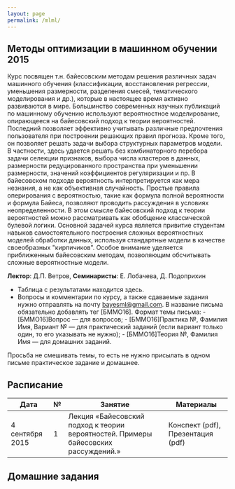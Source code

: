 ```yaml
---
layout: page
permalink: /mlml/
---
```


## Методы оптимизации в машинном обучении 2015

Курс посвящен т.н. байесовским методам решения различных задач машинного обучения (классификации, восстановления регрессии, уменьшения размерности, разделения смесей, тематического моделирования и др.), которые в настоящее время активно развиваются в мире. Большинство современных научных публикаций по машинному обучению используют вероятностное моделирование, опирающееся на байесовский подход к теории вероятностей. Последний позволяет эффективно учитывать различные предпочтения пользователя при построении решающих правил прогноза. Кроме того, он позволяет решать задачи выбора структурных параметров модели. В частности, здесь удается решать без комбинаторного перебора задачи селекции признаков, выбора числа кластеров в данных, размерности редуцированного пространства при уменьшении размерности, значений коэффициентов регуляризации и пр. В байесовском подходе вероятность интерпретируется как мера незнания, а не как объективная случайность. Простые правила оперирования с вероятностью, такие как формула полной вероятности и формула Байеса, позволяют проводить рассуждения в условиях неопределенности. В этом смысле байесовский подход к теории вероятностей можно рассматривать как обобщение классической булевой логики. Основной задачей курса является привитие студентам навыков самостоятельного построения сложных вероятностных моделей обработки данных, используя стандартные модели в качестве своеобразных "кирпичиков". Особое внимание уделяется приближенным байесовским методам, позволяющим обсчитывать сложные вероятностные модели.

**Лектор**: Д.П. Ветров,
**Семинаристы**: Е. Лобачева, Д. Подоприхин

- Таблица с результатами находится здесь.
- Вопросы и комментарии по курсу, а также сдаваемые задания нужно отправлять на почту bayesml@gmail.com. В название письма обязательно добавлять тег [БММО16].
    Формат темы письма:
        - [БММО16]Вопрос — для вопросов;
        - [БММО16]Практика №, Фамилия Имя, Вариант № — для практический заданий (если вариант только один, то его указывать не нужно);
        - [БММО16]Теория №, Фамилия Имя — для домашних заданий.
        
Просьба не смешивать темы, то есть не нужно присылать в одном письме практическое задание и домашнее.

## Расписание

| Дата | № | Занятие | Материалы |
|------|---|---------|-----------|
|4 сентября 2015|1|Лекция «Байесовский подход к теории вероятностей. Примеры байесовских рассуждений.»|Конспект (pdf), Презентация (pdf)|

## Домашние задания
